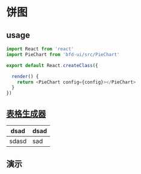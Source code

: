 # 饼图


## usage

```js
import React from 'react'
import PieChart from 'bfd-ui/src/PieChart'

export default React.createClass({

  render() {
    return <PieChart config={config}></PieChart>
  }
})
```

## [表格生成器](http://www.tablesgenerator.com/markdown_tables)

| dsad  | dsad |
|-------|------|
| sdasd | sad  |

## 演示

<div id="demo" style="width:500px;"></div>